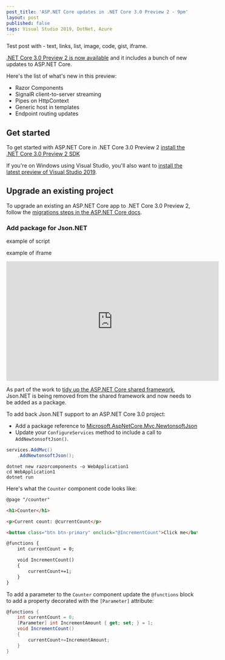 ```yaml
---
post_title: 'ASP.NET Core updates in .NET Core 3.0 Preview 2 - 9pm'
layout: post
published: false
tags: Visual Studio 2019, DotNet, Azure
---
```


Test post with - text, links, list, image, code, gist, iframe. 

[.NET Core 3.0 Preview 2 is now available](https://blogs.msdn.microsoft.com/dotnet/2019/01/29/announcing-net-core-3-preview-2/) and it includes a bunch of new updates to ASP.NET Core.

Here's the list of what's new in this preview:
- Razor Components
- SignalR client-to-server streaming
- Pipes on HttpContext
- Generic host in templates
- Endpoint routing updates

## Get started 

To get started with ASP.NET Core in .NET Core 3.0 Preview 2 [install the .NET Core 3.0 Preview 2 SDK](https://dotnet.microsoft.com/download/dotnet-core/3.0)

If you're on Windows using Visual Studio, you'll also want to [install the latest preview of Visual Studio 2019](https://visualstudio.com/preview).

## Upgrade an existing project

To upgrade an existing an ASP.NET Core app to .NET Core 3.0 Preview 2, follow the [migrations steps in the ASP.NET Core docs](https://docs.microsoft.com/en-us/aspnet/core/migration/22-to-30).

### Add package for Json.NET

example of script

<script src="https://gist.github.com/richlander/7213b5dcaf011ad0cbe3d2582697b228.js"></script>

example of iframe

<iframe width="560" height="315" allowfullscreen="allowfullscreen" frameborder="0" src="https://www.youtube.com/embed/hLFyycJVo0I"></iframe>


As part of the work to [tidy up the ASP.NET Core shared framework](https://blogs.msdn.microsoft.com/webdev/2018/10/29/a-first-look-at-changes-coming-in-asp-net-core-3-0/), Json.NET is being removed from the shared framework and now needs to be added as a package. 

To add back Json.NET support to an ASP.NET Core 3.0 project:
- Add a package reference to [Microsoft.AspNetCore.Mvc.NewtonsoftJson](https://nuget.org/packages/Microsoft.AspNetCore.Mvc.NewtonsoftJson)
- Update your `ConfigureServices` method to include a call to `AddNewtonsoftJson()`.

```csharp
services.AddMvc()
    .AddNewtonsoftJson();
```

```
dotnet new razorcomponents -o WebApplication1
cd WebApplication1
dotnet run
```

Here's what the `Counter` component code looks like:

```html
@page "/counter"

<h1>Counter</h1>

<p>Current count: @currentCount</p>

<button class="btn btn-primary" onclick="@IncrementCount">Click me</button>

@functions {
    int currentCount = 0;

    void IncrementCount()
    {
        currentCount+=1;
    }
}
```

To add a parameter to the `Counter` component update the `@functions` block to add a property decorated with the `[Parameter]` attribute:

```csharp
@functions {
    int currentCount = 0;
    [Parameter] int IncrementAmount { get; set; } = 1;
    void IncrementCount()
    {
        currentCount+=IncrementAmount;
    }
}
```
